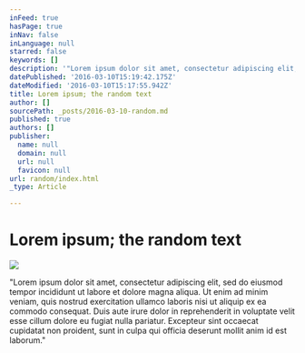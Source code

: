 ```yaml
---
inFeed: true
hasPage: true
inNav: false
inLanguage: null
starred: false
keywords: []
description: '"Lorem ipsum dolor sit amet, consectetur adipiscing elit, sed do eiusmod tempor incididunt ut labore et dolore magna aliqua. Ut enim ad minim veniam, quis nostrud exercitation ullamco laboris nisi ut aliquip ex ea commodo consequat. Duis aute irure dolor in reprehenderit in voluptate velit esse cillum dolore eu fugiat nulla pariatur. Excepteur sint occaecat cupidatat non proident, sunt in culpa qui officia deserunt mollit anim id est laborum."'
datePublished: '2016-03-10T15:19:42.175Z'
dateModified: '2016-03-10T15:17:55.942Z'
title: Lorem ipsum; the random text
author: []
sourcePath: _posts/2016-03-10-random.md
published: true
authors: []
publisher:
  name: null
  domain: null
  url: null
  favicon: null
url: random/index.html
_type: Article

---
```

# Lorem ipsum; the random text
![](https://the-grid-user-content.s3-us-west-2.amazonaws.com/d24cf3c5-474a-4067-ae24-a5bd64377981.jpg)

"Lorem ipsum dolor sit amet, consectetur adipiscing elit, sed do eiusmod tempor incididunt ut labore et dolore magna aliqua. Ut enim ad minim veniam, quis nostrud exercitation ullamco laboris nisi ut aliquip ex ea commodo consequat. Duis aute irure dolor in reprehenderit in voluptate velit esse cillum dolore eu fugiat nulla pariatur. Excepteur sint occaecat cupidatat non proident, sunt in culpa qui officia deserunt mollit anim id est laborum."